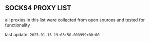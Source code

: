 ## SOCKS4 PROXY LIST

all proxies in this list were collected from open sources and tested for functionality

last update: `2025-01-13 19:03:58.008999+00:00`